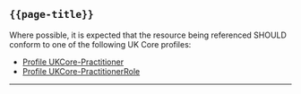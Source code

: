 ## <code>{{page-title}}</code>
	
Where possible, it is expected that the resource being referenced SHOULD conform to one of the following UK Core profiles:
* [Profile UKCore-Practitioner](https://simplifier.net/guide/UK-Core-Implementation-Guide-STU3-Sequence/Home/ProfilesandExtensions/Profile-UKCore-Practitioner)
* [Profile UKCore-PractitionerRole](https://simplifier.net/guide/UK-Core-Implementation-Guide-STU3-Sequence/Home/ProfilesandExtensions/Profile-UKCore-PractitionerRole)

---

